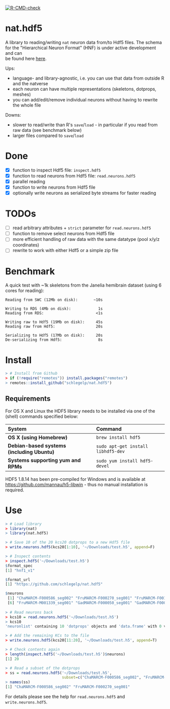 <!-- badges: start -->
[![R-CMD-check](https://github.com/schlegelp/nat.hdf5/workflows/R-CMD-check/badge.svg)](https://github.com/schlegelp/nat.hdf5/actions)
<!-- badges: end -->

# nat.hdf5
A library to reading/writing `nat` neuron data from/to Hdf5 files. The schema
for the "Hierarchical Neuron Format" (HNF) is under active development and can  
be found here [here](https://github.com/flyconnectome/hnf).

Ups:
- language- and library-agnostic, i.e. you can use that data from outside 
  R and the natverse 
- each neuron can have multiple representations (skeletons, dotprops, meshes)
- you can add/edit/remove individual neurons without having to rewrite the whole
  file

Downs:
- slower to read/write than R's `save`/`load` - in particular if you read from  
  raw data (see benchmark below)
- larger files compared to `save`/`load`

# Done
- [x] function to inspect Hdf5 file: `inspect.hdf5`
- [x] function to read neurons from Hdf5 file: `read.neurons.hdf5`
- [x] parallel reading
- [x] function to write neurons from Hdf5 file
- [x] optionally write neurons as serialized byte streams for faster reading

# TODOs
- [ ] read arbitrary attributes + `strict` parameter for `read.neurons.hdf5`
- [ ] function to remove select neurons from Hdf5 file
- [ ] more efficient handling of raw data with the same datatype (pool x/y/z coordinates)
- [ ] rewrite to work with either Hdf5 or a simple zip file

# Benchmark
A quick test with ~1k skeletons from the Janelia hemibrain dataset (using 6
cores for reading):
```
Reading from SWC (12Mb on disk):       ~10s

Writing to RDS (4Mb on disk):            1s
Reading from RDS:                       <1s

Writing raw to Hdf5 (19Mb on disk):     45s
Reading raw from Hdf5:                  20s

Serializing to Hdf5 (17Mb on disk):     20s
De-serializing from Hdf5:                8s
```

# Install

```R
> # Install from Github
> if (!require("remotes")) install.packages("remotes")
> remotes::install_github("schlegelp/nat.hdf5")
```

## Requirements

For OS X and Linux the HDF5 library needs to be installed via one of the (shell) commands specified below:

| System                                    | Command
|:------------------------------------------|:---------------------------------|
|**OS X (using Homebrew)**                  | `brew install hdf5`
|**Debian-based systems (including Ubuntu)**| `sudo apt-get install libhdf5-dev` 
|**Systems supporting yum and RPMs**        | `sudo yum install hdf5-devel`

HDF5 1.8.14 has been pre-compiled for Windows and is available at
https://github.com/mannau/h5-libwin - thus no manual installation is required.

# Use

```R
> # Load library
> library(nat)
> library(nat.hdf5)

> # Save 10 of the 20 kcs20 dotprops to a new Hdf5 file
> write.neurons.hdf5(kcs20[1:10], '~/Downloads/test.h5', append=F)

> # Inspect contents
> inspect.hdf5('~/Downloads/test.h5')
$format_spec
[1] "hnf1_v1"

$format_url
[1] "https://github.com/schlegelp/nat.hdf5"

$neurons
 [1] "ChaMARCM-F000586_seg002" "FruMARCM-F000270_seg001" "FruMARCM-F001115_seg002" "FruMARCM-M001051_seg002" "FruMARCM-M001205_seg002"
 [6] "FruMARCM-M001339_seg001" "GadMARCM-F000050_seg001" "GadMARCM-F000122_seg001" "GadMARCM-F000142_seg002" "GadMARCM-F000423_seg001"
 
> # Read neurons back
> kcs10 = read.neurons.hdf5('~/Downloads/test.h5')
> kcs10
'neuronlist' containing 10 'dotprops' objects and 'data.frame' with 0 vars [233.7 kB]

> # Add the remaining KCs to the file 
> write.neurons.hdf5(kcs20[11:20], '~/Downloads/test.h5', append=T)

> # Check contents again 
> length(inspect.hdf5('~/Downloads/test.h5')$neurons)
[1] 20

> # Read a subset of the dotprops 
> ss = read.neurons.hdf5('~/Downloads/test.h5',
                         subset=c("ChaMARCM-F000586_seg002", "FruMARCM-F000270_seg001"))
> names(ss)
[1] "ChaMARCM-F000586_seg002" "FruMARCM-F000270_seg001"

```

For details please see the help for `read.neurons.hdf5` and `write.neurons.hdf5`.
